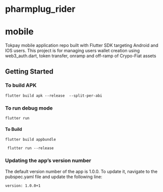 # pharmplug_rider

# mobile
Tokpay mobile application repo built with Flutter SDK targeting Android and IOS users. This project is for managing users wallet creation using web3_auth.dart, token transfer, onramp and off-ramp of Crypo-Fiat assets

## Getting Started
### To build APK

```shell
flutter build apk --release  --split-per-abi
```

### To run debug mode
```shell
flutter run
```

#### To Build
```shell
flutter build appbundle
```

```
 flutter run --release 
```

### Updating the app’s version number
The default version number of the app is 1.0.0. To update it, navigate to the pubspec.yaml file and update the following line:
```shell
version: 1.0.0+1
```